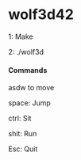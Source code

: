 # wolf3d42

1: Make

2: ./wolf3d

#### Commands

asdw to move

space: Jump

ctrl: Sit

shit: Run

Esc: Quit
